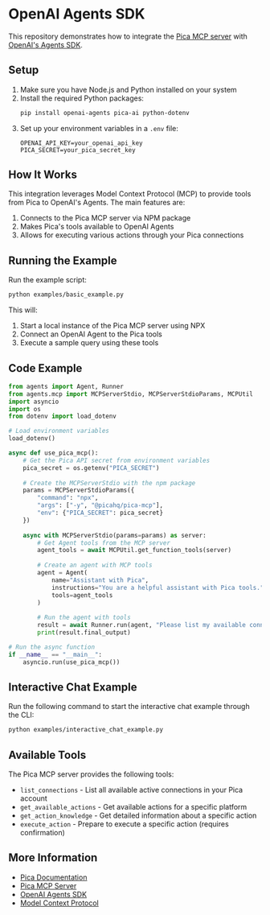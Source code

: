 # OpenAI Agents SDK

This repository demonstrates how to integrate the [Pica MCP server](https://github.com/picahq/pica-mcp) with [OpenAI's Agents SDK](https://openai.github.io/openai-agents-python/).

## Setup

1. Make sure you have Node.js and Python installed on your system
2. Install the required Python packages:
   ```bash
   pip install openai-agents pica-ai python-dotenv
   ```
3. Set up your environment variables in a `.env` file:
   ```
   OPENAI_API_KEY=your_openai_api_key
   PICA_SECRET=your_pica_secret_key
   ```

## How It Works

This integration leverages Model Context Protocol (MCP) to provide tools from Pica to OpenAI's Agents. The main features are:

1. Connects to the Pica MCP server via NPM package
2. Makes Pica's tools available to OpenAI Agents
3. Allows for executing various actions through your Pica connections

## Running the Example

Run the example script:

```bash
python examples/basic_example.py
```

This will:
1. Start a local instance of the Pica MCP server using NPX
2. Connect an OpenAI Agent to the Pica tools
3. Execute a sample query using these tools

## Code Example

```python
from agents import Agent, Runner
from agents.mcp import MCPServerStdio, MCPServerStdioParams, MCPUtil
import asyncio
import os
from dotenv import load_dotenv

# Load environment variables
load_dotenv()

async def use_pica_mcp():
    # Get the Pica API secret from environment variables
    pica_secret = os.getenv("PICA_SECRET")
    
    # Create the MCPServerStdio with the npm package
    params = MCPServerStdioParams({
        "command": "npx",
        "args": ["-y", "@picahq/pica-mcp"],
        "env": {"PICA_SECRET": pica_secret}
    })
    
    async with MCPServerStdio(params=params) as server:
        # Get Agent tools from the MCP server
        agent_tools = await MCPUtil.get_function_tools(server)
        
        # Create an agent with MCP tools
        agent = Agent(
            name="Assistant with Pica",
            instructions="You are a helpful assistant with Pica tools.",
            tools=agent_tools
        )
        
        # Run the agent with tools
        result = await Runner.run(agent, "Please list my available connections.")
        print(result.final_output)

# Run the async function
if __name__ == "__main__":
    asyncio.run(use_pica_mcp())
```

## Interactive Chat Example

Run the following command to start the interactive chat example through the CLI:

```bash
python examples/interactive_chat_example.py
```

## Available Tools

The Pica MCP server provides the following tools:

- `list_connections` - List all available active connections in your Pica account
- `get_available_actions` - Get available actions for a specific platform
- `get_action_knowledge` - Get detailed information about a specific action
- `execute_action` - Prepare to execute a specific action (requires confirmation)

## More Information

- [Pica Documentation](https://docs.picaos.com)
- [Pica MCP Server](https://github.com/picahq/pica-mcp)
- [OpenAI Agents SDK](https://openai.com/index/new-tools-for-building-agents/)
- [Model Context Protocol](https://modelcontextprotocol.io/)
